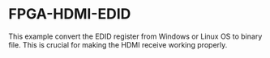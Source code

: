# FPGA-HDMI-EDID

This example convert the EDID register from Windows or Linux OS to binary file.
This is crucial for making the HDMI receive working properly.
